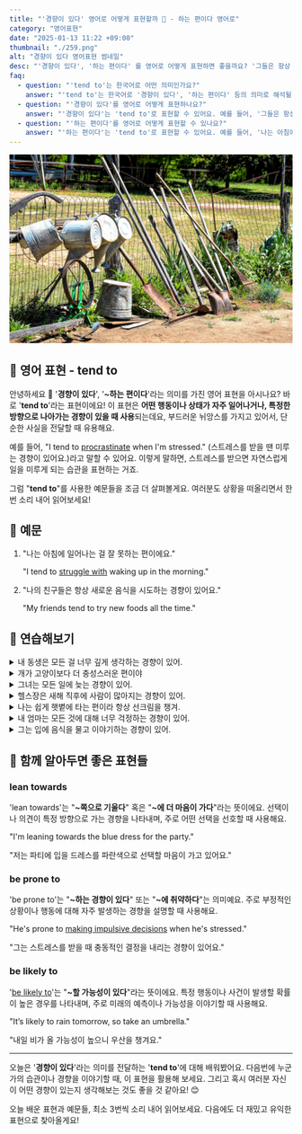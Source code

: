 ```yaml
---
title: "'경향이 있다' 영어로 어떻게 표현할까 🎯 - 하는 편이다 영어로"
category: "영어표현"
date: "2025-01-13 11:22 +09:00"
thumbnail: "./259.png"
alt: "경향이 있다 영어표현 썸네일"
desc: "'경향이 있다', '하는 편이다' 를 영어로 어떻게 표현하면 좋을까요? '그들은 항상 늦게 도착하는 경향이 있어', '나는 아침에 커피를 마시는 습관이 있어' 등을 영어로 표현하는 법을 배워봅시다. 다양한 예문을 통해서 연습하고 본인의 표현으로 만들어 보세요."
faq:
  - question: "'tend to'는 한국어로 어떤 의미인가요?"
    answer: "'tend to'는 한국어로 '경향이 있다', '하는 편이다' 등의 의미로 해석될 수 있어요."
  - question: "'경향이 있다'를 영어로 어떻게 표현하나요?"
    answer: "'경향이 있다'는 'tend to'로 표현할 수 있어요. 예를 들어, '그들은 항상 늦게 도착하는 경향이 있어'는 'They tend to arrive late'로 말할 수 있어요."
  - question: "'하는 편이다'를 영어로 어떻게 표현할 수 있나요?"
    answer: "'하는 편이다'는 'tend to'로 표현할 수 있어요. 예를 들어, '나는 아침에 커피를 마시는 편이야'는 'I tend to drink coffee in the morning'으로 말할 수 있어요."
---
```


![농기구들](./259-1.jpg)

## 🌟 영어 표현 - tend to

안녕하세요 👋 '**경향이 있다**', '**~하는 편이다**'라는 의미를 가진 영어 표현을 아시나요? 바로 '**tend to**'라는 표현이에요! 이 표현은 **어떤 행동이나 상태가 자주 일어나거나, 특정한 방향으로 나아가는 경향이 있을 때 사용**되는데요, 부드러운 뉘앙스를 가지고 있어서, 단순한 사실을 전달할 때 유용해요.

예를 들어, "I tend to [procrastinate](/blog/in-english/264.procrastinate/) when I'm stressed." (스트레스를 받을 땐 미루는 경향이 있어요.)라고 말할 수 있어요. 이렇게 말하면, 스트레스를 받으면 자연스럽게 일을 미루게 되는 습관을 표현하는 거죠.

<div 
  data-inline-banner="🎉 새해에는 스픽 AI와 함께 영어 공부하자" 
  data-inline-banner-subtext="설날 특별 할인으로 최대 70% 할인! (~2/3)" 
  data-inline-banner-link="https://app.usespeak.com/kr-ko/sale/kr-affiliate-special/?ref=engple-inline"
  data-inline-banner-caption="해당 링크를 통해 구매시 일정액의 수수료를 지급받습니다.">
</div>

그럼 "**tend to**"를 사용한 예문들을 조금 더 살펴볼게요. 여러분도 상황을 떠올리면서 한 번 소리 내어 읽어보세요!

## 📖 예문

1. "나는 아침에 일어나는 걸 잘 못하는 편이에요."

   "I tend to [struggle with](/blog/잘-안돼-영어표현/) waking up in the morning."

2. "나의 친구들은 항상 새로운 음식을 시도하는 경향이 있어요."

   "My friends tend to try new foods all the time."

## 💬 연습해보기

<details>
<summary>내 동생은 모든 걸 너무 깊게 생각하는 경향이 있어.</summary>
<span>My sister tends to overthink everything.</span>
</details>

<details>
<summary>개가 고양이보다 더 충성스러운 편이야</summary>
<span>Dogs tend to be more loyal than cats.</span>
</details>

<details>
<summary>그녀는 모든 일에 늦는 경향이 있어.</summary>
<span>She tends to run late for everything.</span>
</details>

<details>
<summary>헬스장은 새해 직후에 사람이 많아지는 경향이 있어.</summary>
<span>The gym tends to be packed right after New Year's.</span>
</details>

<details>
<summary>나는 쉽게 햇볕에 타는 편이라 항상 선크림을 챙겨.</summary>
<span>I tend to get sunburned easily, so I always carry sunscreen.</span>
</details>

<details>
<summary>내 엄마는 모든 것에 대해 너무 걱정하는 경향이 있어.</summary>
<span>My mom tends to worry too much about everything.</span>
</details>

<details>
<summary>그는 입에 음식을 물고 이야기하는 경향이 있어.</summary>
<span>He tends to talk with his mouth full.</span>
</details>

## 🤝 함께 알아두면 좋은 표현들

### lean towards

'lean towards'는 "**~쪽으로 기울다**" 혹은 "**~에 더 마음이 가다**"라는 뜻이에요. 선택이나 의견이 특정 방향으로 가는 경향을 나타내며, 주로 어떤 선택을 선호할 때 사용해요.

"I'm leaning towards the blue dress for the party."

"저는 파티에 입을 드레스를 파란색으로 선택할 마음이 가고 있어요."

### be prone to

'be prone to'는 "**~하는 경향이 있다**" 또는 "**~에 취약하다**"는 의미예요. 주로 부정적인 상황이나 행동에 대해 자주 발생하는 경향을 설명할 때 사용해요.

"He's prone to [making impulsive decisions](/blog/vocab-1/010.make-a-decision/) when he's stressed."

"그는 스트레스를 받을 때 충동적인 결정을 내리는 경향이 있어요."

### be likely to

'[be likely to](/blog/in-english/208.likely-to/)'는 "**~할 가능성이 있다**"라는 뜻이에요. 특정 행동이나 사건이 발생할 확률이 높은 경우를 나타내며, 주로 미래의 예측이나 가능성을 이야기할 때 사용해요.

"It’s likely to rain tomorrow, so take an umbrella."

"내일 비가 올 가능성이 높으니 우산을 챙겨요."

---

오늘은 '**경향이 있다**'라는 의미를 전달하는 '**tend to**'에 대해 배워봤어요. 다음번에 누군가의 습관이나 경향을 이야기할 때, 이 표현을 활용해 보세요. 그리고 혹시 여러분 자신이 어떤 경향이 있는지 생각해보는 것도 좋을 것 같아요! 😊

오늘 배운 표현과 예문들, 최소 3번씩 소리 내어 읽어보세요. 다음에도 더 재밌고 유익한 표현으로 찾아올게요!
